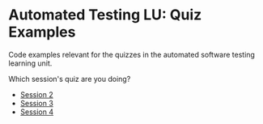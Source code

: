 # Automated Testing LU: Quiz Examples

Code examples relevant for the quizzes in the automated software testing learning unit.

Which session's quiz are you doing?

- [Session 2](Session_2.md)
- [Session 3](Session_3.md)
- [Session 4](Session_4.md)
